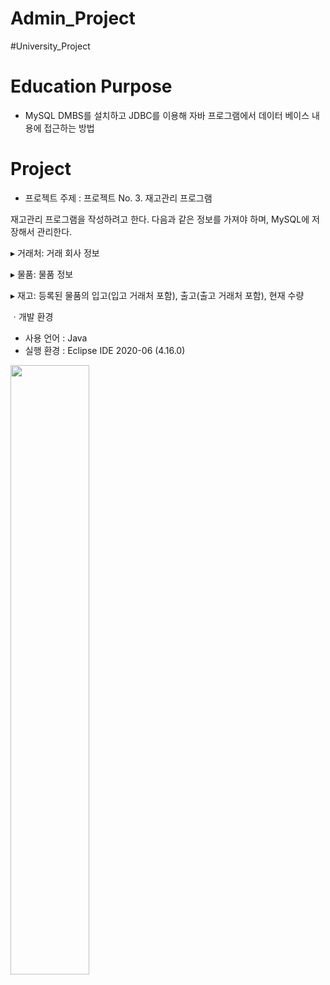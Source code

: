 # Admin_Project

#University_Project

# Education Purpose
- MySQL DMBS를 설치하고 JDBC를 이용해 자바 프로그램에서 데이터 베이스 내용에 접근하는 방법


# Project
- 프로젝트 주제 : 프로젝트 No. 3. 재고관리 프로그램

재고관리 프로그램을 작성하려고 한다. 다음과 같은 정보를 가져야 하며, MySQL에 저장해서 관리한다. 

▸ 거래처: 거래 회사 정보

▸ 물품: 물품 정보

▸ 재고: 등록된 물품의 입고(입고 거래처 포함), 출고(출고 거래처 포함), 현재 수량


ㆍ개발 환경
- 사용 언어 : Java
- 실행 환경 : Eclipse IDE 2020-06 (4.16.0)

<img src = "https://user-images.githubusercontent.com/65653053/104172184-2da2fe80-5447-11eb-9247-645e11cbd157.png" width="50%"></img>
